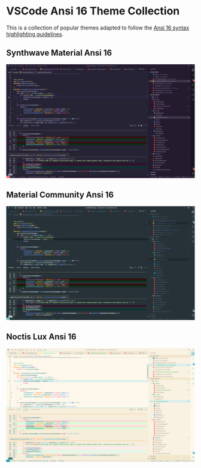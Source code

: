 # VSCode Ansi 16 Theme Collection

This is a collection of popular themes adapted to follow the [Ansi 16 syntax highlighting guidelines](https://github.com/chtenb/ansi16).

## Synthwave Material Ansi 16

![](images/synthwave-material.png)

## Material Community Ansi 16

![](images/material.png)

## Noctis Lux Ansi 16

![](images/noctis-lux.png)
